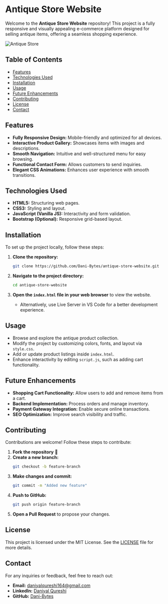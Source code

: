 # Antique Store Website

Welcome to the **Antique Store Website** repository! This project is a fully responsive and visually appealing e-commerce platform designed for selling antique items, offering a seamless shopping experience.

![Antique Store](https://github.com/user-attachments/assets/7c892999-b92b-408d-8cf5-e9cc25e11e7f)

## Table of Contents

- [Features](#features)
- [Technologies Used](#technologies-used)
- [Installation](#installation)
- [Usage](#usage)
- [Future Enhancements](#future-enhancements)
- [Contributing](#contributing)
- [License](#license)
- [Contact](#contact)

## Features

- **Fully Responsive Design:** Mobile-friendly and optimized for all devices.
- **Interactive Product Gallery:** Showcases items with images and descriptions.
- **Smooth Navigation:** Intuitive and well-structured menu for easy browsing.
- **Functional Contact Form:** Allows customers to send inquiries.
- **Elegant CSS Animations:** Enhances user experience with smooth transitions.

## Technologies Used

- **HTML5:** Structuring web pages.
- **CSS3:** Styling and layout.
- **JavaScript (Vanilla JS):** Interactivity and form validation.
- **Bootstrap (Optional):** Responsive grid-based layout.

## Installation

To set up the project locally, follow these steps:

1. **Clone the repository:**
   ```bash
   git clone https://github.com/Dani-Bytes/antique-store-website.git
   ```

2. **Navigate to the project directory:**
   ```bash
   cd antique-store-website
   ```

3. **Open the `index.html` file in your web browser** to view the website.
   - Alternatively, use Live Server in VS Code for a better development experience.

## Usage

- Browse and explore the antique product collection.
- Modify the project by customizing colors, fonts, and layout via `style.css`.
- Add or update product listings inside `index.html`.
- Enhance interactivity by editing `script.js`, such as adding cart functionality.

## Future Enhancements

- **Shopping Cart Functionality:** Allow users to add and remove items from a cart.
- **Backend Implementation:** Process orders and manage inventory.
- **Payment Gateway Integration:** Enable secure online transactions.
- **SEO Optimization:** Improve search visibility and traffic.

## Contributing

Contributions are welcome! Follow these steps to contribute:

1. **Fork the repository** 🍴
2. **Create a new branch:**
   ```bash
   git checkout -b feature-branch
   ```
3. **Make changes and commit:**
   ```bash
   git commit -m "Added new feature"
   ```
4. **Push to GitHub:**
   ```bash
   git push origin feature-branch
   ```
5. **Open a Pull Request** to propose your changes.

## License

This project is licensed under the MIT License. See the [LICENSE](LICENSE) file for more details.

## Contact

For any inquiries or feedback, feel free to reach out:

- **Email:** daniyalqureshi164@gmail.com
- **LinkedIn:** [Daniyal Qureshi](https://www.linkedin.com/in/daniyal-qureshi-b81016334)
- **GitHub:** [Dani-Bytes](https://github.com/Dani-Bytes)


